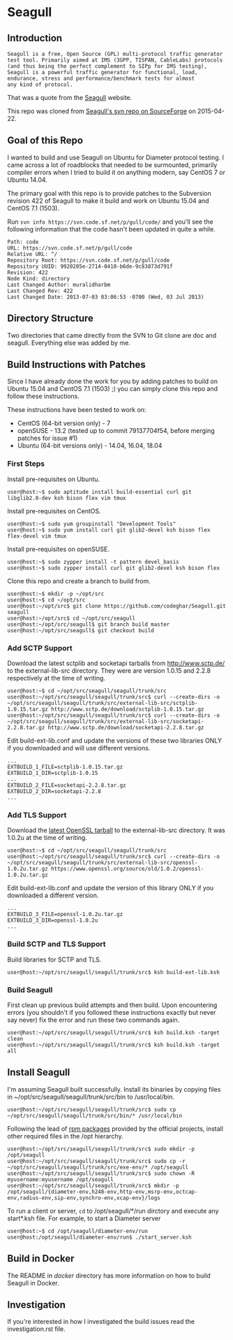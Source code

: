 # Seagull

## Introduction

    Seagull is a free, Open Source (GPL) multi-protocol traffic generator
    test tool. Primarily aimed at IMS (3GPP, TISPAN, CableLabs) protocols
    (and thus being the perfect complement to SIPp for IMS testing),
    Seagull is a powerful traffic generator for functional, load,
    endurance, stress and performance/benchmark tests for almost
    any kind of protocol.

That was a quote from the [Seagull](http://gull.sourceforge.net/) website.

This repo was cloned from [Seagull's svn repo on SourceForge](https://svn.code.sf.net/p/gull/code/) on 2015-04-22.

## Goal of this Repo

I wanted to build and use Seagull on Ubuntu for Diameter protocol testing. I came across a lot of roadblocks that needed to be surmounted, primarily compiler errors when I tried to build it on anything modern, say CentOS 7 or Ubuntu 14.04.

The primary goal with this repo is to provide patches to the Subversion revision 422 of Seagull to make it build and work on Ubuntu 15.04 and CentOS 7.1 (1503).

Run ``svn info https://svn.code.sf.net/p/gull/code/`` and you'll see the following information that the code hasn't been updated in quite a while.

    Path: code
    URL: https://svn.code.sf.net/p/gull/code
    Relative URL: ^/
    Repository Root: https://svn.code.sf.net/p/gull/code
    Repository UUID: 9920205e-2714-0410-b6de-9c83873d791f
    Revision: 422
    Node Kind: directory
    Last Changed Author: muralidharbm
    Last Changed Rev: 422
    Last Changed Date: 2013-07-03 03:06:53 -0700 (Wed, 03 Jul 2013)

## Directory Structure

Two directories that came directly from the SVN to Git clone are doc and seagull. Everything else was added by me.

## Build Instructions with Patches

Since I have already done the work for you by adding patches to build on Ubuntu 15.04 and CentOS 7.1 (1503) ;) you can simply clone this repo and follow these instructions.

These instructions have been tested to work on:

- CentOS (64-bit version only) - 7
- openSUSE - 13.2 (tested up to commit 79137704f54, before merging patches for issue #1)
- Ubuntu (64-bit versions only) - 14.04, 16.04, 18.04

### First Steps

Install pre-requisites on Ubuntu.

    user@host:~$ sudo aptitude install build-essential curl git libglib2.0-dev ksh bison flex vim tmux

Install pre-requisites on CentOS.

    user@host:~$ sudo yum groupinstall "Development Tools"
    user@host:~$ sudo yum install curl git glib2-devel ksh bison flex flex-devel vim tmux

Install pre-requisites on openSUSE.

    user@host:~$ sudo zypper install -t pattern devel_basis
    user@host:~$ sudo zypper install curl git glib2-devel ksh bison flex

Clone this repo and create a branch to build from.

    user@host:~$ mkdir -p ~/opt/src
    user@host:~$ cd ~/opt/src
    user@host:~/opt/src$ git clone https://github.com/codeghar/Seagull.git seagull
    user@host:~/opt/src$ cd ~/opt/src/seagull
    user@host:~/opt/src/seagull$ git branch build master
    user@host:~/opt/src/seagull$ git checkout build

### Add SCTP Support

Download the latest sctplib and socketapi tarballs from http://www.sctp.de/ to the external-lib-src directory. They were are version 1.0.15 and 2.2.8 respectively at the time of writing.

    user@host:~$ cd ~/opt/src/seagull/seagull/trunk/src
    user@host:~/opt/src/seagull/seagull/trunk/src$ curl --create-dirs -o ~/opt/src/seagull/seagull/trunk/src/external-lib-src/sctplib-1.0.15.tar.gz http://www.sctp.de/download/sctplib-1.0.15.tar.gz
    user@host:~/opt/src/seagull/seagull/trunk/src$ curl --create-dirs -o ~/opt/src/seagull/seagull/trunk/src/external-lib-src/socketapi-2.2.8.tar.gz http://www.sctp.de/download/socketapi-2.2.8.tar.gz

Edit build-ext-lib.conf and update the versions of these two libraries ONLY if you downloaded and will use different versions.

    ...
    EXTBUILD_1_FILE=sctplib-1.0.15.tar.gz
    EXTBUILD_1_DIR=sctplib-1.0.15
    ...
    EXTBUILD_2_FILE=socketapi-2.2.8.tar.gz
    EXTBUILD_2_DIR=socketapi-2.2.8
    ...

### Add TLS Support

Download the [latest OpenSSL tarball](https://www.openssl.org/source/) to the external-lib-src directory. It was 1.0.2u at the time of writing.

    user@host:~$ cd ~/opt/src/seagull/seagull/trunk/src
    user@host:~/opt/src/seagull/seagull/trunk/src$ curl --create-dirs -o ~/opt/src/seagull/seagull/trunk/src/external-lib-src/openssl-1.0.2u.tar.gz https://www.openssl.org/source/old/1.0.2/openssl-1.0.2u.tar.gz

Edit build-ext-lib.conf and update the version of this library ONLY if you downloaded a different version.

    ...
    EXTBUILD_3_FILE=openssl-1.0.2u.tar.gz
    EXTBUILD_3_DIR=openssl-1.0.2u
    ...

### Build SCTP and TLS Support

Build libraries for SCTP and TLS.

    user@host:~/opt/src/seagull/seagull/trunk/src$ ksh build-ext-lib.ksh

### Build Seagull

First clean up previous build attempts and then build. Upon encountering errors (you shouldn't if you followed these instructions exactly but never say never) fix the error and run these two commands again.

    user@host:~/opt/src/seagull/seagull/trunk/src$ ksh build.ksh -target clean
    user@host:~/opt/src/seagull/seagull/trunk/src$ ksh build.ksh -target all

## Install Seagull

I'm assuming Seagull built successfully. Install its binaries by copying files in ~/opt/src/seagull/seagull/trunk/src/bin to /usr/local/bin.

    user@host:~/opt/src/seagull/seagull/trunk/src$ sudo cp ~/opt/src/seagull/seagull/trunk/src/bin/* /usr/local/bin

Following the lead of [rpm packages](http://sourceforge.net/projects/gull/files/) provided by the official projects, install other required files in the /opt hierarchy.

    user@host:~/opt/src/seagull/seagull/trunk/src$ sudo mkdir -p /opt/seagull
    user@host:~/opt/src/seagull/seagull/trunk/src$ sudo cp -r ~/opt/src/seagull/seagull/trunk/src/exe-env/* /opt/seagull
    user@host:~/opt/src/seagull/seagull/trunk/src$ sudo chown -R myusername:myusername /opt/seagull
    user@host:~/opt/src/seagull/seagull/trunk/src$ mkdir -p /opt/seagull/{diameter-env,h248-env,http-env,msrp-env,octcap-env,radius-env,sip-env,synchro-env,xcap-env}/logs

To run a client or server, ``cd`` to /opt/seagull/\*/run dirctory and execute any start\*.ksh file. For example, to start a Diameter server

    user@host:~$ cd /opt/seagull/diameter-env/run
    user@host:/opt/seagull/diameter-env/run$ ./start_server.ksh

## Build in Docker

The README in *docker* directory has more information on how to build Seagull in Docker.

## Investigation

If you're interested in how I investigated the build issues read the investigation.rst file.
